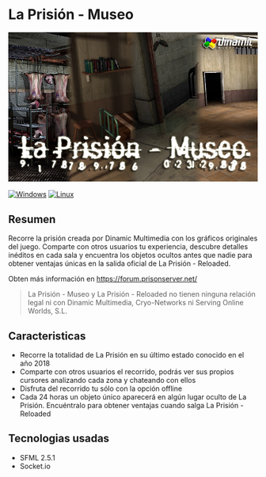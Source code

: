 # La Prisión - Museo
![screenshot](doc/splash.png)

[![Windows](https://github.com/jcastro0x/LaPrisionMuseo/actions/workflows/windows.yml/badge.svg)](https://github.com/jcastro0x/LaPrisionMuseo/actions/workflows/windows.yml)
[![Linux](https://github.com/jcastro0x/LaPrisionMuseo/actions/workflows/linux.yml/badge.svg)](https://github.com/jcastro0x/LaPrisionMuseo/actions/workflows/linux.yml)

## Resumen
Recorre la prisión creada por Dinamic Multimedia con los gráficos originales del juego. Comparte con otros usuarios tu 
experiencia, descubre detalles inéditos en cada sala y encuentra los objetos ocultos antes que nadie para obtener
ventajas únicas en la salida oficial de La Prisión - Reloaded.

Obten más información en https://forum.prisonserver.net/

> La Prisión - Museo y La Prisión - Reloaded no tienen ninguna relación legal ni con Dinamic Multimedia, Cryo-Networks
> ni Serving Online Worlds, S.L.

## Caracteristicas
- Recorre la totalidad de La Prisión en su último estado conocido en el año 2018
- Comparte con otros usuarios el recorrido, podrás ver sus propios cursores analizando cada zona y chateando con ellos
- Disfruta del recorrido tu sólo con la opción offline
- Cada 24 horas un objeto único aparecerá en algún lugar oculto de La Prisión. Encuéntralo para obtener ventajas cuando salga La Prisión - Reloaded

## Tecnologias usadas
- SFML 2.5.1
- Socket.io

